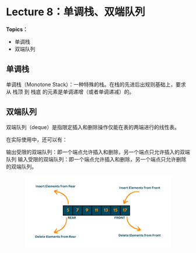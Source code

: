 # Lecture 8：单调栈、双端队列

**Topics：**

- 单调栈
- 双端队列

## 单调栈

单调栈（Monotone Stack）：一种特殊的栈。在栈的先进后出规则基础上，要求从 栈顶 到 栈底 的元素是单调递增（或者单调递减）的。
 
## 双端队列

双端队列（deque）是指限定插入和删除操作仅能在表的两端进行的线性表。

在实际使用中，还可以有：

输出受限的双端队列：即一个端点允许插入和删除，另一个端点只允许插入的双端队列
输入受限的双端队列：即一个端点允许插入和删除，另一个端点只允许删除的双端队列。

<div align="center">
    <img src="https://github.com/TBD2021/Salt-and-Computer-Science/blob/main/Algorithms/img/deque.png" width="400px">
</div>

